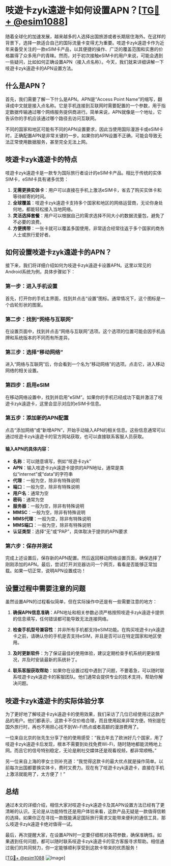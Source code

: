 # 吱遊卡zyk遠遊卡如何设置APN？[[TG💪+ @esim1088](https://t.me/s/esim1088)]

随着全球化的加速发展，越来越多的人选择出国旅游或者长期居住海外。在这样的背景下，选择一款适合自己的国际流量卡变得尤为重要。吱遊卡zyk遠遊卡作为近年来备受关注的一款eSIM卡产品，以其便捷的操作、广泛的覆盖范围和实惠的价格赢得了众多用户的青睐。然而，对于初次接触eSIM卡的用户来说，可能会遇到一些疑问，比如如何正确设置APN（接入点名称）。今天，我们就来详细讲解一下吱遊卡zyk遠遊卡的APN设置方法。

## 什么是APN？

首先，我们需要了解一下什么是APN。APN是“Access Point Name”的缩写，翻译成中文就是接入点名称。它是手机连接到互联网时需要配置的一个参数，用于指定数据传输通过哪个网络服务提供商进行。简单来说，APN就像是一个地址，它告诉你的手机应该通过哪个路径去访问互联网。

不同的国家和地区可能有不同的APN设置要求，因此当使用国际漫游卡或eSIM卡时，正确配置APN是非常关键的一步。如果你的APN设置不正确，可能会导致无法正常使用数据服务，甚至完全无法上网。

## 吱遊卡zyk遠遊卡的特点

吱遊卡zyk遠遊卡是一款专为国际旅行者设计的eSIM卡产品。相比于传统的实体SIM卡，eSIM卡具有诸多优势：

1. **无需更换实体卡**：用户可以直接在手机上激活eSIM卡，省去了购买实体卡和等待邮寄的时间。
2. **全球覆盖**：吱遊卡zyk遠遊卡支持多个国家和地区的网络运营商，无论你身处何地，都能轻松接入当地网络。
3. **灵活选择套餐**：用户可以根据自己的需求选择不同大小的数据流量包，避免了不必要的浪费。
4. **方便携带**：一张卡就可以覆盖多国使用，非常适合经常往返于多个国家的商务人士或旅行爱好者。

## 如何设置吱遊卡zyk遠遊卡的APN？

接下来，我们将详细介绍如何为吱遊卡zyk遠遊卡设置APN。这里以常见的Android系统为例，具体步骤如下：

### 第一步：进入手机设置

首先，打开你的手机主界面，找到并点击“设置”图标。通常情况下，这个图标是一个齿轮形状的图案。

### 第二步：找到“网络与互联网”

在设置页面中，找到并点击“网络与互联网”选项。这个选项的位置可能会因手机品牌和系统版本的不同而有所差异。

### 第三步：选择“移动网络”

进入“网络与互联网”后，你会看到一个名为“移动网络”的选项。点击它，进入移动网络的相关设置。

### 第四步：启用eSIM

在移动网络设置中，找到并启用“eSIM”。如果你的手机已经成功下载并激活了吱遊卡zyk遠遊卡，这里会显示对应的eSIM卡信息。

### 第五步：添加新的APN配置

点击“添加网络”或“新增APN”，开始手动输入APN的相关信息。这些信息通常可以通过吱遊卡zyk遠遊卡的官方网站获取，也可以直接联系客服人员获取。

#### 输入APN的具体内容：
- **名称**：可以随意填写，例如“吱遊卡zyk”
- **APN**：输入吱遊卡zyk遠遊卡提供的APN地址，通常是类似“internet”或“data”的字符串
- **代理**：一般为空，除非有特殊说明
- **端口**：一般为空，除非有特殊说明
- **用户名**：通常为空
- **密码**：通常为空
- **服务器**：一般为空，除非有特殊说明
- **MMSC**：一般为空，除非有特殊说明
- **MMS代理**：一般为空，除非有特殊说明
- **MMS端口**：一般为空，除非有特殊说明
- **认证类型**：选择“无”或“PAP”，具体取决于提供的APN要求

### 第六步：保存并测试

完成上述设置后，保存新的APN配置。然后返回移动网络设置页面，确保选择了刚刚添加的APN。最后，尝试打开浏览器访问一个网页，看看是否能够正常加载。如果一切正常，说明APN设置成功！

## 设置过程中需要注意的问题

虽然设置APN的过程看似简单，但在实际操作中还是有一些需要注意的地方：

1. **确保APN信息准确**：APN地址和相关参数必须严格按照吱遊卡zyk遠遊卡提供的信息填写，任何错误都可能导致无法连接网络。
   
2. **检查手机型号兼容性**：并非所有手机都支持eSIM功能。在购买吱遊卡zyk遠遊卡之前，请确认你的手机是否支持eSIM，并且是否可以在特定国家和地区使用。

3. **及时更新软件**：为了保证最佳的使用体验，建议定期检查手机系统的更新情况，并及时安装最新的系统补丁。

4. **联系客服获取帮助**：如果你在设置过程中遇到了问题，不要着急，可以随时联系吱遊卡zyk遠遊卡的客服团队。他们通常会提供专业的技术支持，帮助你解决问题。

## 吱遊卡zyk遠遊卡的实际体验分享

为了更好地了解吱遊卡zyk遠遊卡的使用效果，我们采访了几位已经使用过这款产品的用户。他们都表示，这款卡不仅价格合理，而且使用起来非常方便。特别是在国外旅行时，再也不用担心找不到Wi-Fi热点或者高额的漫游费用了。

一位来自北京的张先生分享了他的使用感受：“我去年去了欧洲好几个国家，用了吱遊卡zyk遠遊卡后发现，根本不需要到处找免费Wi-Fi，随时随地都能流畅地上网。而且它的信号特别稳定，无论是刷社交媒体还是观看视频，都非常顺畅。”

另一位来自上海的李女士则补充道：“我觉得这款卡的最大优点就是操作简单。以前每次出国都要换实体卡，费时又费力。现在有了吱遊卡zyk遠遊卡，直接在手机上激活就能用了，太方便了！”

## 总结

通过本文的详细介绍，相信大家对吱遊卡zyk遠遊卡及其APN设置方法已经有了更清晰的认识。无论是从功能特性还是用户体验来看，这款产品无疑是一款值得信赖的选择。如果你正在寻找一款既能满足国际旅行需求又能带来便利的通信工具，那么吱遊卡zyk遠遊卡绝对值得一试。

最后，再次提醒大家，在设置APN时一定要仔细核对各项参数，确保准确性。如果遇到任何问题，都可以随时联系吱遊卡zyk遠遊卡的官方客服寻求帮助。相信通过我们的共同努力，你一定能够顺利享受到这款卡带来的优质服务！

[[TG💪+ @esim1088](https://t.me/s/esim1088) ![Image](https://i.postimg.cc/4NQfJmqS/Snipaste-2025-05-13-00-14-12.png)]